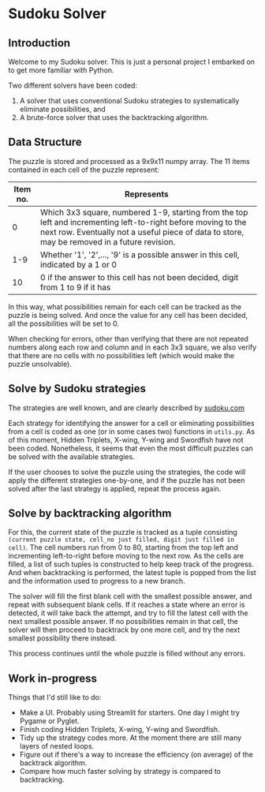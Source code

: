 # Sudoku Solver

## Introduction

Welcome to my Sudoku solver. This is just a personal project I embarked on to get more familiar with Python.  

Two different solvers have been coded:  
1. A solver that uses conventional Sudoku strategies to systematically eliminate possibilities, and 
2. A brute-force solver that uses the backtracking algorithm.

## Data Structure

The puzzle is stored and processed as a 9x9x11 numpy array. The 11 items contained in each cell of the puzzle represent:  

| Item no. | Represents                                                                                                                                                                                                    |
|----------|---------------------------------------------------------------------------------------------------------------------------------------------------------------------------------------------------------------|
| 0        | Which 3x3 square, numbered 1-9, starting from the top left and incrementing left-to-right before moving to the next row. Eventually not a useful piece of data to store, may be removed in a future revision. |
| 1-9      | Whether '1', '2',..., '9' is a possible answer in this cell, indicated by a 1 or 0                                                                                                                            |
| 10       | 0 if the answer to this cell has not been decided, digit from 1 to 9 if it has                                                                                                                                |  

In this way, what possibilities remain for each cell can be tracked as the puzzle is being solved. And once the value for any cell has been decided, all the possibilities will be set to 0.  

When checking for errors, other than verifying that there are not repeated numbers along each row and column and in each 3x3 square, we also verify that there are no cells with no possibilities left (which would make the puzzle unsolvable).  

## Solve by Sudoku strategies
The strategies are well known, and are clearly described by [sudoku.com](https://sudoku.com/sudoku-rules/)  

Each strategy for identifying the answer for a cell or eliminating possibilities from a cell is coded as one (or in some cases two) functions in `utils.py`. As of this moment, Hidden Triplets, X-wing, Y-wing and Swordfish have not been coded. Nonetheless, it seems that even the most difficult puzzles can be solved with the available strategies.  

If the user chooses to solve the puzzle using the strategies, the code will apply the different strategies one-by-one, and if the puzzle has not been solved after the last strategy is applied, repeat the process again.  

## Solve by backtracking algorithm
For this, the current state of the puzzle is tracked as a tuple consisting `(current puzzle state, cell_no just filled, digit just filled in cell)`. The cell numbers run from 0 to 80, starting from the top left and incrementing left-to-right before moving to the next row. As the cells are filled, a list of such tuples is constructed to help keep track of the progress. And when backtracking is performed, the latest tuple is popped from the list and the information used to progress to a new branch.  

The solver will fill the first blank cell with the smallest possible answer, and repeat with subsequent blank cells. If it reaches a state where an error is detected, it will take back the attempt, and try to fill the latest cell with the next smallest possible answer. If no possibilities remain in that cell, the solver will then proceed to backtrack by one more cell, and try the next smallest possibility there instead.  

This process continues until the whole puzzle is filled without any errors.  

## Work in-progress

Things that I'd still like to do:  
- Make a UI. Probably using Streamlit for starters. One day I might try Pygame or Pyglet.
- Finish coding Hidden Triplets, X-wing, Y-wing and Swordfish. 
- Tidy up the strategy codes more. At the moment there are still many layers of nested loops.
- Figure out if there's a way to increase the efficiency (on average) of the backtrack algorithm.
- Compare how much faster solving by strategy is compared to backtracking.
